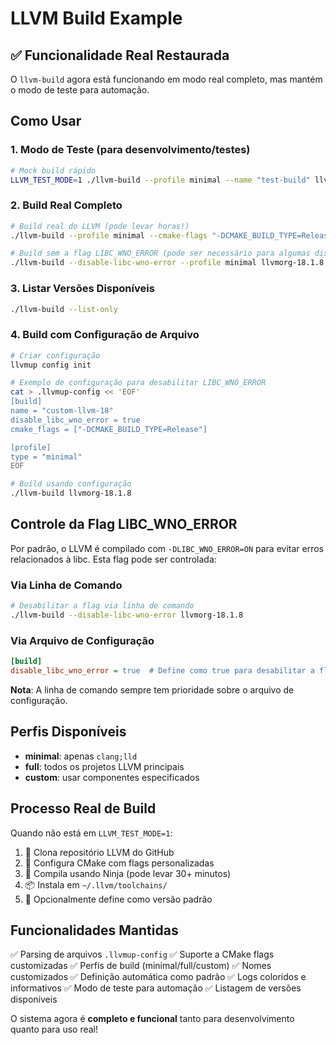 # LLVM Build Example

## ✅ Funcionalidade Real Restaurada

O `llvm-build` agora está funcionando em modo real completo, mas mantém o modo de teste para automação.

## Como Usar

### 1. Modo de Teste (para desenvolvimento/testes)
```bash
# Mock build rápido
LLVM_TEST_MODE=1 ./llvm-build --profile minimal --name "test-build" llvmorg-18.1.8
```

### 2. Build Real Completo
```bash
# Build real do LLVM (pode levar horas!)
./llvm-build --profile minimal --cmake-flags "-DCMAKE_BUILD_TYPE=Release" --name "llvm-18-minimal" --default llvmorg-18.1.8

# Build sem a flag LIBC_WNO_ERROR (pode ser necessário para algumas distribuições)
./llvm-build --disable-libc-wno-error --profile minimal llvmorg-18.1.8
```

### 3. Listar Versões Disponíveis
```bash
./llvm-build --list-only
```

### 4. Build com Configuração de Arquivo
```bash
# Criar configuração
llvmup config init

# Exemplo de configuração para desabilitar LIBC_WNO_ERROR
cat > .llvmup-config << 'EOF'
[build]
name = "custom-llvm-18"
disable_libc_wno_error = true
cmake_flags = ["-DCMAKE_BUILD_TYPE=Release"]

[profile]
type = "minimal"
EOF

# Build usando configuração
./llvm-build llvmorg-18.1.8
```

## Controle da Flag LIBC_WNO_ERROR

Por padrão, o LLVM é compilado com `-DLIBC_WNO_ERROR=ON` para evitar erros relacionados à libc. Esta flag pode ser controlada:

### Via Linha de Comando
```bash
# Desabilitar a flag via linha de comando
./llvm-build --disable-libc-wno-error llvmorg-18.1.8
```

### Via Arquivo de Configuração
```ini
[build]
disable_libc_wno_error = true  # Define como true para desabilitar a flag
```

**Nota**: A linha de comando sempre tem prioridade sobre o arquivo de configuração.

## Perfis Disponíveis

- **minimal**: apenas `clang;lld`
- **full**: todos os projetos LLVM principais
- **custom**: usar componentes especificados

## Processo Real de Build

Quando não está em `LLVM_TEST_MODE=1`:

1. 🔄 Clona repositório LLVM do GitHub
2. 🔧 Configura CMake com flags personalizadas
3. 🔨 Compila usando Ninja (pode levar 30+ minutos)
4. 📦 Instala em `~/.llvm/toolchains/`
5. 🔗 Opcionalmente define como versão padrão

## Funcionalidades Mantidas

✅ Parsing de arquivos `.llvmup-config`
✅ Suporte a CMake flags customizadas
✅ Perfis de build (minimal/full/custom)
✅ Nomes customizados
✅ Definição automática como padrão
✅ Logs coloridos e informativos
✅ Modo de teste para automação
✅ Listagem de versões disponíveis

O sistema agora é **completo e funcional** tanto para desenvolvimento quanto para uso real!
